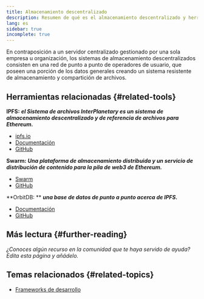 ```yaml
---
title: Almacenamiento descentralizado
description: Resumen de qué es el almacenamiento descentralizado y herramientas disponibles para integrarse en una dapp.
lang: es
sidebar: true
incomplete: true
---
```


En contraposición a un servidor centralizado gestionado por una sola empresa u organización, los sistemas de almacenamiento descentralizados consisten en una red de punto a punto de operadores de usuario, que poseen una porción de los datos generales creando un sistema resistente de almacenamiento y compartición de archivos.

## Herramientas relacionadas {#related-tools}

**IPFS:** **_el Sistema de archivos InterPlanetary es un sistema de almacenamiento descentralizado y de referencia de archivos para Ethereum._**

- [ipfs.io](https://ipfs.io/)
- [Documentación](https://docs.ipfs.io/)
- [GitHub](https://github.com/ipfs/ipfs)

**Swarm:** **_Una plataforma de almacenamiento distribuida y un servicio de distribución de contenido para la pila de web3 de Ethereum._**

- [Swarm](https://ethersphere.github.io/swarm-home/)
- [GitHub](https://github.com/ethersphere/swarm)

**OrbitDB: ** **_una base de datos de punto a punto acerca de IPFS._**

- [Documentación](https://github.com/orbitdb/field-manual)
- [GitHub](https://github.com/orbitdb/orbit-db)

## Más lectura {#further-reading}

_¿Conoces algún recurso en la comunidad que te haya servido de ayuda? Edita esta página y añádelo._

## Temas relacionados {#related-topics}

- [Frameworks de desarrollo](/en/developers/docs/frameworks/)
